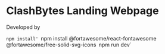 # ClashBytes Landing Webpage
Developed by    

`npm install'
`npm install @fortawesome/react-fontawesome @fortawesome/free-solid-svg-icons`
`npm run dev`
